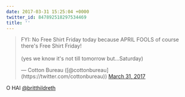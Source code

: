 ```yaml
---
date: 2017-03-31 15:25:04 +0000
twitter_id: 847892518297534469
title: ''
---
```


<blockquote class="twitter-tweet"><p lang="en" dir="ltr">FYI: No Free Shirt Friday today because APRIL FOOLS of course there&#39;s Free Shirt Friday!<br><br>(yes we know it&#39;s not till tomorrow but…Saturday)</p>&mdash; Cotton Bureau ([@cottonbureau](https://twitter.com/cottonbureau)) <a href="https://twitter.com/cottonbureau/status/847886756796039168?ref_src=twsrc%5Etfw">March 31, 2017</a></blockquote>
<script async src="https://platform.twitter.com/widgets.js" charset="utf-8"></script>

O HAI [@britthildreth](https://twitter.com/britthildreth)
